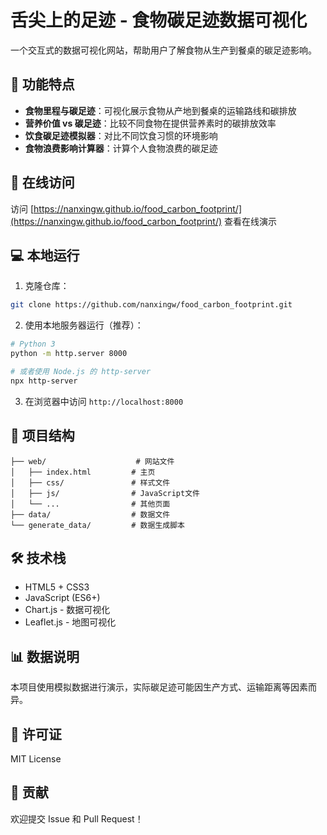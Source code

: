 # 舌尖上的足迹 - 食物碳足迹数据可视化

一个交互式的数据可视化网站，帮助用户了解食物从生产到餐桌的碳足迹影响。

## 🌟 功能特点

- **食物里程与碳足迹**：可视化展示食物从产地到餐桌的运输路线和碳排放
- **营养价值 vs 碳足迹**：比较不同食物在提供营养素时的碳排放效率
- **饮食碳足迹模拟器**：对比不同饮食习惯的环境影响
- **食物浪费影响计算器**：计算个人食物浪费的碳足迹

## 🚀 在线访问

访问 [https://nanxingw.github.io/food_carbon_footprint/](https://nanxingw.github.io/food_carbon_footprint/) 查看在线演示

## 💻 本地运行

1. 克隆仓库：
```bash
git clone https://github.com/nanxingw/food_carbon_footprint.git
```

2. 使用本地服务器运行（推荐）：
```bash
# Python 3
python -m http.server 8000

# 或者使用 Node.js 的 http-server
npx http-server
```

3. 在浏览器中访问 `http://localhost:8000`

## 📁 项目结构

```
├── web/                    # 网站文件
│   ├── index.html         # 主页
│   ├── css/               # 样式文件
│   ├── js/                # JavaScript文件
│   └── ...                # 其他页面
├── data/                  # 数据文件
└── generate_data/         # 数据生成脚本
```

## 🛠️ 技术栈

- HTML5 + CSS3
- JavaScript (ES6+)
- Chart.js - 数据可视化
- Leaflet.js - 地图可视化

## 📊 数据说明

本项目使用模拟数据进行演示，实际碳足迹可能因生产方式、运输距离等因素而异。

## 📝 许可证

MIT License

## 🤝 贡献

欢迎提交 Issue 和 Pull Request！ 